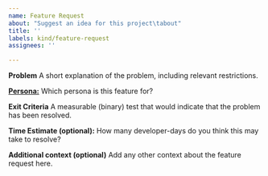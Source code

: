 ```yaml
---
name: Feature Request
about: "Suggest an idea for this project\tabout"
title: ''
labels: kind/feature-request
assignees: ''

---
```


**Problem**
A short explanation of the problem, including relevant restrictions.

**[Persona:](https://github.com/knative/eventing/blob/master/docs/personas.md)**
Which persona is this feature for?

**Exit Criteria**
A measurable (binary) test that would indicate that the problem has been resolved.

**Time Estimate (optional):**
How many developer-days do you think this may take to resolve?

**Additional context (optional)**
Add any other context about the feature request here.
